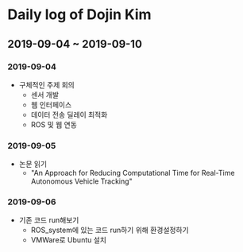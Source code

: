 # Daily log of Dojin Kim

## 2019-09-04 ~ 2019-09-10

### 2019-09-04
* 구체적인 주제 회의
  - 센서 개발
  - 웹 인터페이스
  - 데이터 전송 딜레이 최적화
  - ROS 및 웹 연동
  
### 2019-09-05
* 논문 읽기
  - "An Approach for Reducing Computational Time for Real-Time Autonomous Vehicle Tracking"

### 2019-09-06
* 기존 코드 run해보기
  - ROS_system에 있는 코드 run하기 위해 환경설정하기
  - VMWare로 Ubuntu 설치


